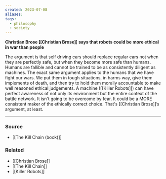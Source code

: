 ```yaml
---
created: 2023-07-08
aliases: 
tags:
  - philosophy
  - society
---
```

**Christian Brose [[Christian Brose]] says that robots could be more ethical in war than people**

The argument is that self driving cars should replace regular cars not when they are perfectly safe, but when they become more safe than humans. Humans are fallible and cannot be trained to be as consistently diligent as machines. The exact same argument applies to the humans that we have fight our wars. We put them in tough situations, in harms way, give them implements of death, and then try to hold them morally accountable to make well reasoned ethical judgements. A machine ([[Killer Robots]]) can have perfect awareness of not only its environment but the entire context of the battle network. It isn't going to be overcome by fear. It could be a MORE consistent maker of the ethically correct choice. That's [[Christian Brose]]’s argument, at least.

****
### Source
- [[The Kill Chain (book)]]

### Related
- [[Christian Brose]] 
- [[The Kill Chain]] 
- [[Killer Robots]]